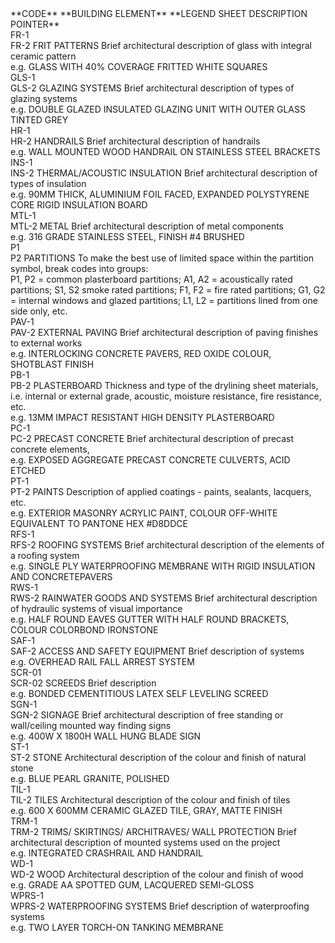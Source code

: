 <div class="cart-philosophies-grid-wrapper" markdown="1">
<span  class="cart-philosophies-grid-codes-one-of-three">**CODE**</span>
<span  class="cart-philosophies-grid-codes-two-of-three">**BUILDING ELEMENT**</span>
<span  class="cart-philosophies-grid-codes-three-of-three">**LEGEND SHEET DESCRIPTION POINTER**</span>
</div>

<div class="cart-philosophies-grid-wrapper" markdown="1">
<span  class="cart-philosophies-grid-codes-one-of-three">FR-1<br>FR-2</span>
<span  class="cart-philosophies-grid-codes-two-of-three">FRIT PATTERNS</span>
<span  class="cart-philosophies-grid-codes-three-of-three">Brief architectural description of glass with integral ceramic pattern<br>e.g. GLASS WITH 40% COVERAGE FRITTED WHITE SQUARES</span>
</div>

<div class="cart-philosophies-grid-wrapper" markdown="1">
<span  class="cart-philosophies-grid-codes-one-of-three">GLS-1<br>GLS-2</span>
<span  class="cart-philosophies-grid-codes-two-of-three">GLAZING SYSTEMS</span>
<span  class="cart-philosophies-grid-codes-three-of-three">Brief architectural description of types of glazing systems<br>e.g. DOUBLE GLAZED INSULATED GLAZING UNIT WITH OUTER GLASS TINTED GREY</span>
</div>

<div class="cart-philosophies-grid-wrapper" markdown="1">
<span  class="cart-philosophies-grid-codes-one-of-three">HR-1<br>HR-2</span>
<span  class="cart-philosophies-grid-codes-two-of-three">HANDRAILS</span>
<span  class="cart-philosophies-grid-codes-three-of-three">Brief architectural description of handrails<br>e.g. WALL MOUNTED WOOD HANDRAIL ON STAINLESS STEEL BRACKETS</span>
</div>

<div class="cart-philosophies-grid-wrapper" markdown="1">
<span  class="cart-philosophies-grid-codes-one-of-three">INS-1<br>INS-2</span>
<span  class="cart-philosophies-grid-codes-two-of-three">THERMAL/ACOUSTIC INSULATION</span>
<span  class="cart-philosophies-grid-codes-three-of-three">Brief architectural description of types of insulation<br>e.g. 90MM THICK, ALUMINIUM FOIL FACED, EXPANDED POLYSTYRENE CORE RIGID INSULATION BOARD</span>
</div>

<div class="cart-philosophies-grid-wrapper" markdown="1">
<span  class="cart-philosophies-grid-codes-one-of-three">MTL-1<br>MTL-2</span>
<span  class="cart-philosophies-grid-codes-two-of-three">METAL</span>
<span  class="cart-philosophies-grid-codes-three-of-three">Brief architectural description of metal components<br>e.g. 316 GRADE STAINLESS STEEL, FINISH #4 BRUSHED</span>
</div>

<div class="cart-philosophies-grid-wrapper" markdown="1">
<span  class="cart-philosophies-grid-codes-one-of-three">P1<br>P2</span>
<span  class="cart-philosophies-grid-codes-two-of-three">PARTITIONS</span>
<span  class="cart-philosophies-grid-codes-three-of-three">To make the best use of limited space within the partition symbol, break codes into groups:<br>P1, P2 = common plasterboard partitions; A1, A2 = acoustically rated partitions; S1, S2 smoke rated partitions; F1, F2 = fire rated partitions; G1, G2 = internal windows and glazed partitions; L1, L2 = partitions lined from one side only, etc.</span>
</div>

<div class="cart-philosophies-grid-wrapper" markdown="1">
<span  class="cart-philosophies-grid-codes-one-of-three">PAV-1<br>PAV-2</span>
<span  class="cart-philosophies-grid-codes-two-of-three">EXTERNAL PAVING</span>
<span  class="cart-philosophies-grid-codes-three-of-three">Brief architectural description of paving finishes to external works<br>e.g. INTERLOCKING CONCRETE PAVERS, RED OXIDE COLOUR, SHOTBLAST FINISH</span>
</div>

<div class="cart-philosophies-grid-wrapper" markdown="1">
<span  class="cart-philosophies-grid-codes-one-of-three">PB-1<br>PB-2</span>
<span  class="cart-philosophies-grid-codes-two-of-three">PLASTERBOARD</span>
<span  class="cart-philosophies-grid-codes-three-of-three">Thickness and type of the drylining sheet materials, i.e. internal or external grade, acoustic, moisture resistance, fire resistance, etc.<br>e.g. 13MM IMPACT RESISTANT HIGH DENSITY PLASTERBOARD</span>
</div>

<div class="cart-philosophies-grid-wrapper" markdown="1">
<span  class="cart-philosophies-grid-codes-one-of-three">PC-1<br>PC-2</span>
<span  class="cart-philosophies-grid-codes-two-of-three">PRECAST CONCRETE</span>
<span  class="cart-philosophies-grid-codes-three-of-three">Brief architectural description of precast concrete elements,<br>e.g. EXPOSED AGGREGATE PRECAST CONCRETE CULVERTS, ACID ETCHED</span>
</div>

<div class="cart-philosophies-grid-wrapper" markdown="1">
<span  class="cart-philosophies-grid-codes-one-of-three">PT-1<br>PT-2</span>
<span  class="cart-philosophies-grid-codes-two-of-three">PAINTS</span>
<span  class="cart-philosophies-grid-codes-three-of-three">Description of applied coatings - paints, sealants, lacquers, etc.<br>e.g. EXTERIOR MASONRY ACRYLIC PAINT, COLOUR OFF-WHITE EQUIVALENT TO PANTONE HEX #D8DDCE</span>
</div>

<div class="cart-philosophies-grid-wrapper" markdown="1">
<span  class="cart-philosophies-grid-codes-one-of-three">RFS-1<br>RFS-2</span>
<span  class="cart-philosophies-grid-codes-two-of-three">ROOFING SYSTEMS</span>
<span  class="cart-philosophies-grid-codes-three-of-three">Brief architectural description of the elements of a roofing system<br>e.g. SINGLE PLY WATERPROOFING MEMBRANE WITH RIGID INSULATION AND CONCRETEPAVERS</span>
</div>

<div class="cart-philosophies-grid-wrapper" markdown="1">
<span  class="cart-philosophies-grid-codes-one-of-three">RWS-1<br>RWS-2</span>
<span  class="cart-philosophies-grid-codes-two-of-three">RAINWATER GOODS AND SYSTEMS</span>
<span  class="cart-philosophies-grid-codes-three-of-three">Brief architectural description of hydraulic systems of visual importance<br>e.g. HALF ROUND EAVES GUTTER WITH HALF ROUND BRACKETS, COLOUR COLORBOND IRONSTONE</span>
</div>

<div class="cart-philosophies-grid-wrapper" markdown="1">
<span  class="cart-philosophies-grid-codes-one-of-three">SAF-1<br>SAF-2</span>
<span  class="cart-philosophies-grid-codes-two-of-three">ACCESS AND SAFETY EQUIPMENT</span>
<span  class="cart-philosophies-grid-codes-three-of-three">Brief description of systems<br>e.g. OVERHEAD RAIL FALL ARREST SYSTEM</span>
</div>

<div class="cart-philosophies-grid-wrapper" markdown="1">
<span  class="cart-philosophies-grid-codes-one-of-three">SCR-01<br>SCR-02</span>
<span  class="cart-philosophies-grid-codes-two-of-three">SCREEDS</span>
<span  class="cart-philosophies-grid-codes-three-of-three">Brief description<br>e.g. BONDED CEMENTITIOUS LATEX SELF LEVELING SCREED</span>
</div>

<div class="cart-philosophies-grid-wrapper" markdown="1">
<span  class="cart-philosophies-grid-codes-one-of-three">SGN-1<br>SGN-2</span>
<span  class="cart-philosophies-grid-codes-two-of-three">SIGNAGE</span>
<span  class="cart-philosophies-grid-codes-three-of-three">Brief architectural description of free standing or wall/ceiling mounted way finding signs<br>e.g. 400W X 1800H WALL HUNG BLADE SIGN</span>
</div>

<div class="cart-philosophies-grid-wrapper" markdown="1">
<span  class="cart-philosophies-grid-codes-one-of-three">ST-1<br>ST-2</span>
<span  class="cart-philosophies-grid-codes-two-of-three">STONE</span>
<span  class="cart-philosophies-grid-codes-three-of-three">Architectural description of the colour and finish of natural stone<br>e.g. BLUE PEARL GRANITE, POLISHED</span>
</div>

<div class="cart-philosophies-grid-wrapper" markdown="1">
<span  class="cart-philosophies-grid-codes-one-of-three">TIL-1<br>TIL-2</span>
<span  class="cart-philosophies-grid-codes-two-of-three">TILES</span>
<span  class="cart-philosophies-grid-codes-three-of-three">Architectural description of the colour and finish of tiles<br>e.g. 600 X 600MM CERAMIC GLAZED TILE, GRAY, MATTE FINISH</span>
</div>

<div class="cart-philosophies-grid-wrapper" markdown="1">
<span  class="cart-philosophies-grid-codes-one-of-three">TRM-1<br>TRM-2</span>
<span  class="cart-philosophies-grid-codes-two-of-three">TRIMS/ SKIRTINGS/ ARCHITRAVES/ WALL PROTECTION</span>
<span  class="cart-philosophies-grid-codes-three-of-three">Brief architectural description of mounted systems used on the project<br>e.g. INTEGRATED CRASHRAIL AND HANDRAIL</span>
</div>

<div class="cart-philosophies-grid-wrapper" markdown="1">
<span  class="cart-philosophies-grid-codes-one-of-three">WD-1<br>WD-2</span>
<span  class="cart-philosophies-grid-codes-two-of-three">WOOD</span>
<span  class="cart-philosophies-grid-codes-three-of-three">Architectural description of the colour and finish of wood<br>e.g. GRADE AA SPOTTED GUM, LACQUERED SEMI-GLOSS</span>
</div>

<div class="cart-philosophies-grid-wrapper" markdown="1">
<span  class="cart-philosophies-grid-codes-one-of-three">WPRS-1<br>WPRS-2</span>
<span  class="cart-philosophies-grid-codes-two-of-three">WATERPROOFING SYSTEMS</span>
<span  class="cart-philosophies-grid-codes-three-of-three" style="border-bottom: 0px;">Brief description of waterproofing systems<br>e.g. TWO LAYER TORCH-ON TANKING MEMBRANE</span>
</div>